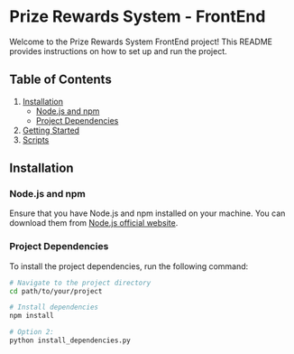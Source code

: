 # Prize Rewards System - FrontEnd

Welcome to the Prize Rewards System FrontEnd project! This README provides instructions on how to set up and run the project.

## Table of Contents
1. [Installation](#installation)
   - [Node.js and npm](#nodejs-and-npm)
   - [Project Dependencies](#project-dependencies)
2. [Getting Started](#getting-started)
3. [Scripts](#scripts)

## Installation

### Node.js and npm

Ensure that you have Node.js and npm installed on your machine. You can download them from [Node.js official website](https://nodejs.org/).

### Project Dependencies

To install the project dependencies, run the following command:

```bash
# Navigate to the project directory
cd path/to/your/project

# Install dependencies
npm install

# Option 2:
python install_dependencies.py